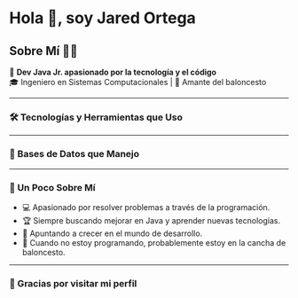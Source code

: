 

# Hola 👋, soy Jared Ortega

## Sobre Mí 🧑‍💻

🚀 **Dev Java Jr. apasionado por la tecnología y el código**  
🎓 Ingeniero en Sistemas Computacionales | 🏀 Amante del baloncesto

---

### 🛠️ Tecnologías y Herramientas que Uso

<p align="center">
  <i class="devicon-html5-plain-wordmark" style="font-size: 40px;"></i>
  <i class="devicon-css3-plain-wordmark" style="font-size: 40px;"></i>
  <i class="devicon-javascript-plain" style="font-size: 40px;"></i>
  <i class="devicon-php-plain" style="font-size: 40px;"></i>
  <i class="devicon-java-plain" style="font-size: 40px;"></i>
  <i class="devicon-spring-plain-wordmark" style="font-size: 40px;"></i>
</p>

---

### 💾 Bases de Datos que Manejo

<p align="center">
  <i class="devicon-oracle-original" style="font-size: 40px;"></i>
  <i class="devicon-mysql-plain" style="font-size: 40px;"></i>
  <i class="devicon-mariadb-plain" style="font-size: 40px;"></i>
  <i class="devicon-postgresql-plain" style="font-size: 40px;"></i>
  <i class="devicon-mongodb-plain" style="font-size: 40px;"></i>
  <i class="devicon-sqldeveloper-plain" style="font-size: 40px;"></i> <!-- Icono de SQL Developer -->
</p>

---

### 📖 Un Poco Sobre Mí

- 💻 Apasionado por resolver problemas a través de la programación.
- 🏆 Siempre buscando mejorar en Java y aprender nuevas tecnologías.
- 🚀 Apuntando a crecer en el mundo de desarrollo.
- 🏀 Cuando no estoy programando, probablemente estoy en la cancha de baloncesto.

---

### 👀 Gracias por visitar mi perfil

